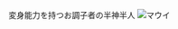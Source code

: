 変身能力を持つお調子者の半神半人
![マウイ](https://static.wikia.nocookie.net/moana/images/0/0f/MauiBox.png/revision/latest?cb=20161201234401)

